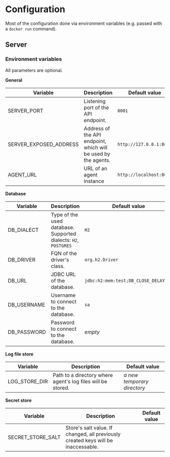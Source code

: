 # Configuration

Most of the configuration done via environment variables (e.g. passed with a `docker run` command).

## Server

### Environment variables

All parameters are optional.

**General**

| Variable               | Description                                                     | Default value           |
|------------------------|-----------------------------------------------------------------|-------------------------|
| SERVER_PORT            | Listening port of the API endpoint.                             | `8001`                  |
| SERVER_EXPOSED_ADDRESS | Address of the API endpoint, which will be used by the agents.  | `http://127.0.0.1:8001` |
| AGENT_URL              | URL of an agent instance                                        | `http://localhost:8002` |

**Database**

| Variable    | Description                                                     | Default value                        |
|-------------|-----------------------------------------------------------------|--------------------------------------|
| DB_DIALECT  | Type of the used database. Supported dialects: `H2`, `POSTGRES` | `H2`                                 |
| DB_DRIVER   | FQN of the driver's class.                                      | `org.h2.Driver`                      |
| DB_URL      | JDBC URL of the database.                                       | `jdbc:h2:mem:test;DB_CLOSE_DELAY=-1` |
| DB_USERNAME | Username to connect to the database.                            | `sa`                                 |
| DB_PASSWORD | Password to connect to the database.                            | _empty_                              |

**Log file store**

| Variable      | Description                                                 | Default value               |
|---------------|-------------------------------------------------------------|-----------------------------|
| LOG_STORE_DIR | Path to a directory where agent's log files will be stored. | _a new temporary directory_ |

**Secret store**

| Variable          | Description                                                                       | Default value |
|-------------------|-----------------------------------------------------------------------------------|---------------|
| SECRET_STORE_SALT | Store's salt value. If changed, all previously created keys will be inaccessable. |               |
